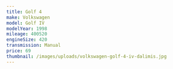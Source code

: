 ```yaml
---
title: Golf 4
make: Volkswagen
model: Golf IV
modelYear: 1998
mileage: 400520
engineSize: 420
transmission: Manual
price: 69
thumbnail: /images/uploads/volkswagen-golf-4-iv-dalimis.jpg
---
```

